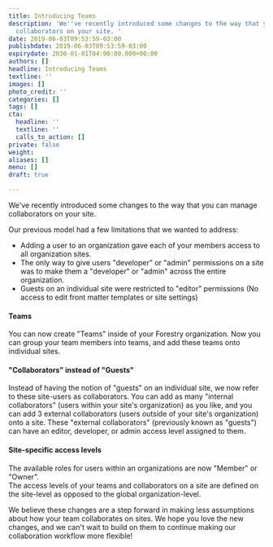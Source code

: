 ```yaml
---
title: Introducing Teams
description: 'We''ve recently introduced some changes to the way that you can manage
  collaborators on your site. '
date: 2019-06-03T09:53:59-03:00
publishdate: 2019-06-03T09:53:59-03:00
expirydate: 2030-01-01T04:00:00.000+00:00
authors: []
headline: Introducing Teams
textline: ''
images: []
photo_credit: ''
categories: []
tags: []
cta:
  headline: ''
  textline: ''
  calls_to_action: []
private: false
weight: 
aliases: []
menu: []
draft: true

---
```

We've recently introduced some changes to the way that you can manage collaborators on your site. 

  
Our previous model had a few limitations that we wanted to address: 

* Adding a user to an organization gave each of your members access to all organization sites.
* The only way to give users "developer" or "admin" permissions on a site was to make them a "developer" or "admin" across the entire organization.
* Guests on an individual site were restricted to "editor" permissions (No access to edit front matter templates or site settings)

#### Teams

You can now create "Teams" inside of your Forestry organization. Now you can group your team members into teams, and add these teams onto individual sites.

#### "Collaborators" instead of "Guests"

Instead of having the notion of "guests" on an individual site, we now refer to these site-users as collaborators. You can add as many "internal collaborators" (users within your site's organization) as you like, and you can add 3 external collaborators (users outside of your site's organization) onto a site. These "external collaborators" (previously known as "guests") can have an editor, developer, or admin access level assigned to them. 

#### Site-specific access levels

The available roles for users within an organizations are now "Member" or "Owner".  
The access levels of your teams and collaborators on a site are defined on the site-level as opposed to the global organization-level.

We believe these changes are a step forward in making less assumptions about how your team collaborates on sites. We hope you love the new changes, and we can't wait to build on them to continue making our collaboration workflow more flexible!